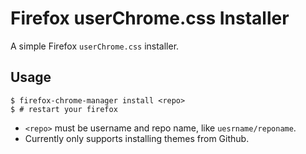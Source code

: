 # Firefox userChrome.css Installer

A simple Firefox `userChrome.css` installer.

## Usage

```
$ firefox-chrome-manager install <repo>
$ # restart your firefox
```

* `<repo>` must be username and repo name, like `uesrname/reponame`.
* Currently only supports installing themes from Github.
